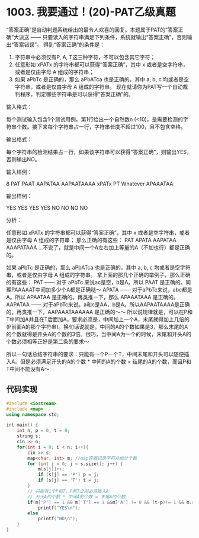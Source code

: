 # 1003. 我要通过！(20)-PAT乙级真题
“答案正确”是自动判题系统给出的最令人欢喜的回复。本题属于PAT的“答案正确”大派送 —— 只要读入的字符串满足下列条件，系统就输出“答案正确”，否则输出“答案错误”。
得到“答案正确”的条件是：
1. 字符串中必须仅有P, A, T这三种字符，不可以包含其它字符；
2. 任意形如 xPATx 的字符串都可以获得“答案正确”，其中 x 或者是空字符串，或者是仅由字母 A 组成的字符串；
3. 如果 aPbTc 是正确的，那么 aPbATca 也是正确的，其中 a, b, c 均或者是空字符串，或者是仅由字母 A 组成的字符串。
现在就请你为PAT写一个自动裁判程序，判定哪些字符串是可以获得“答案正确”的。

输入格式：

每个测试输入包含1个测试用例。第1行给出一个自然数n (<10)，是需要检测的字符串个数。接下来每个字符串占一行，字符串长度不超过100，且不包含空格。

输出格式：

每个字符串的检测结果占一行，如果该字符串可以获得“答案正确”，则输出YES，否则输出NO。

输入样例：

8
PAT
PAAT
AAPATAA
AAPAATAAAA
xPATx
PT
Whatever
APAAATAA

输出样例：

YES
YES
YES
YES
NO
NO
NO
NO

分析：

任意形如 xPATx 的字符串都可以获得“答案正确”，其中 x 或者是空字符串，或者是仅由字母 A 组成的字符串；
那么正确的有这些：
PAT
APATA
AAPATAA
AAAPATAAA
…不说了，就是中间一个A左右加上等量的A（不加也行）都是正确的。

如果 aPbTc 是正确的，那么 aPbATca 也是正确的，其中 a, b, c 均或者是空字符串，或者是仅由字母 A 组成的字符串。
拿上面的那几个正确的举例子，那么正确的有这些：
PAT —— 对于 aPbTc 来说ac是空，b是A。所以 PAAT 是正确的。同理PAAAAAT中间加多少个A都是正确哒～
APATA —— 对于aPbTc来说，abc都是A。所以 APAATAA 是正确的。再类推一下，那么 APAAATAAA 是正确的。
AAPATAA —— 对于aPbTc来说，a和c是AA，b是A。所以AAPAATAAAA是正确的，再类推一下，AAPAAATAAAAAA 是正确的～～
所以说规律就是，可以在P和T中间加A并且在T后面加A，要求必须是，中间加上一个A，末尾就得加上几倍的(P前面A的那个字符串)。换句话说就是，中间的A的个数如果是3，那么末尾的A的个数就得是开头A的个数的3倍。很巧，当中间A为一个的时候，末尾和开头A的个数必须相等正好是第二条的要求～

所以一句话总结字符串的要求：只能有一个P一个T，中间末尾和开头可以随便插入A。但是必须满足开头的A的个数 * 中间的A的个数 = 结尾的A的个数，而且P和T中间不能没有A～

## 代码实现
```cpp
#include <iostream>
#include <map>
using namespace std;

int main() {
    int n, p = 0, t = 0;
    string s;
    cin >> n;
    for(int i = 0; i < n; i++){
        cin >> s;
        map<char, int> m; //map容器记录字符并统计个数
        for (int j = 0; j < s.size(); j++) {
            m[s[j]]++;
            if (s[j] == 'P') p = j;
            if (s[j] == 'T') t = j;
        }
        // 只能有1个P和T，P和T之间必须插入A
        // 开头A的个数 * 中间A的个数 = 末尾A的个数
        if(m['P'] == 1 && m['T'] == 1 &&m['A'] != 0 && (t-p)!= 1 && m.size() == 3 && p * (t-p-1) == s.length() - t -1)
            printf("YES\n");
        else
            printf("NO\n");
    }
}
```